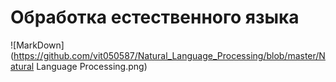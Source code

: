 # Обработка естественного языка
![MarkDown](https://github.com/vit050587/Natural_Language_Processing/blob/master/Natural Language Processing.png)

